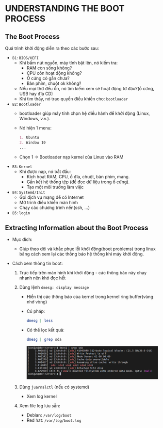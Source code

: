 # UNDERSTANDING THE BOOT PROCESS
## The Boot Process
Quá trình khởi động diễn ra theo các bước sau:

- `B1`: `BIOS/UEFI`
  - Khi bấm nút nguồn, máy tính bật lên, nó kiểm tra:
    - RAM còn sống không?
    - CPU còn hoạt động không?
    - Ổ cứng có gắn chưa?
    - Bàn phím, chuột ok không?
  - Nếu mọi thứ đều ổn, nó tìm kiếm xem sẽ hoạt động từ đâu?(ổ cứng, USB hay đĩa CD)
  - Khi tìm thấy, nó trao quyền điều khiển cho: `bootloader`
- `B2`: `Bootloader`
  - bootloader giúp máy tính chọn hệ điều hành để khởi động (Linux, Windows, v.v.).
  - Nó hiện 1 menu:
    ```markdown
    1. Ubuntu
    2. Window 10
    ...
    ```

  - Chọn 1 -> Bootloader nạp kernel của Linux vào RAM
- `B3`: `Kernel`
  - Khi được nạp, nó bắt đầu:
    - Kích hoạt RAM, CPU, ổ đĩa, chuột, bàn phím, mạng.
    - Gắn kết hệ thống tệp (để đọc dữ liệu trong ổ cứng).
    - Tạo một môi trường làm việc 
- `B4`: `Systemd/Init`
  - Gọi dịch vụ mạng để có Internet
  - Mở trình điều khiển màn hinh
  - Chạy các chương trình nền(ssh, ...)
- `B5`: `login`

## Extracting Information about the Boot Process
- Mục đích:
  - Giúp theo dõi và khắc phục lỗi khởi động(boot problems) trong linux bằng cách xem lại các thông báo hệ thống khi máy khởi động.
- Cách xem thông tin boot:

  1) Trực tiếp trên màn hình khi khởi động - các thông báo này chạy nhanh nên khó đọc hết
  2) Dùng lệnh `dmesg: display message`
       - Hiển thị các thông báo của kernel trong kernel ring buffer(vùng nhớ vòng)
       - Cú pháp:

         ```bash
         dmesg | less
         ```

       - Có thể lọc kết quả:

         ```bash
         dmesg | grep sda
         ```

         ![alt text](../images/5_1_01.png)

  3) Dùng `juarnalctl` (nếu có systemd)
       - Xem log kernel

  4) Xem file log lưu sẵn:

       - Debian: `/var/log/boot`
       - Red hat: `/var/log/boot.log`
